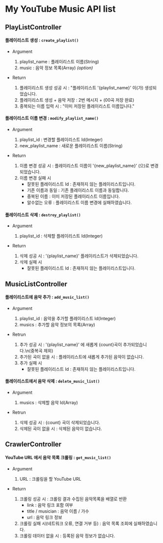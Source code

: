# My YouTube Music API list

## PlayListController

#### 플레이리스트 생성 : `create_playlist()`

- Argument

  1.  playlist_name : 플레이리스트 이름(String)
  2.  music : 음악 정보 목록(Array) _(option)_

- Return

  1. 플레이리스트 생성 성공 시 : "플레이리스트 '{playlist_name}' 이(가) 생성되었습니다.
  2. 플레이리스트 생성 + 음악 저장 : 2번 메시지 + (00곡 저장 완료)
  3. 중복되는 이름 입력 시 : "이미 저장된 플레이리스트 이름입니다."

#### 플레이리스트 이름 변경 : `modify_playlist_name()`

- Argument

  1.  playlist_id : 변경할 플레이리스트 Id(Integer)
  2.  new_playlist_name : 새로운 플레이리스트 이름(String)

- Return

  1. 이름 변경 성공 시 : 플레이리스트 이름이 '{new_playlist_name}' (으)로 변경되었습니다.
  2. 이름 변경 실패 시
     - 잘못된 플레이리스트 Id : 존재하지 않는 플레이리스트입니다.
     - 기존 이름과 동일 : 기존 플레이리스트 이름과 동일합니다.
     - 중복된 이름 : 이미 저장된 플레이리스트 이름입니다.
     - 알수없는 오류 : 플레이리스트 이름 변경에 실패하였습니다.

#### 플레이리스트 삭제 : `destroy_playlist()`

- Argument

  1.  playlist_id : 삭제할 플레이리스트 Id(Integer)

- Return

  1. 삭제 성공 시 : '{playlist_name}' 플레이리스트가 삭제되었습니다.
  2. 삭제 실패 시
     - 잘못된 플레이리스트 Id : 존재하지 않는 플레이리스트입니다.

## MusicListController

#### 플레이리스트에 음악 추가 : `add_music_list()`

- Argument

  1.  playlist_id : 음악을 추가할 플레이리스트 Id(Integer)
  2.  musics : 추가할 음악 정보의 목록(Array)

- Retrun

  1. 추가 성공 시 : '{playlist_name}' 에 새롭게 {count}곡이 추가되었습니다.\n(중복곡 제외)
  2. 추가된 곡이 없을 시 : 플레이리스트에 새롭게 추가된 음악이 없습니다.
  3. 추가 실패 시
     - 잘못된 플레이리스트 Id : 존재하지 않는 플레이리스트입니다.

#### 플레이리스트에서 음악 삭제 : `delete_music_list()`

- Argument

  1. musics : 삭제할 음악 Id(Array)

- Retrun

  1. 삭제 성공 시 : {count} 곡이 삭제되었습니다.
  2. 삭제된 곡이 없을 시 : 삭제된 음악이 없습니다.

## CrawlerController

#### YouTube URL 에서 음악 목록 크롤링 : `get_music_list()`

- Argument

    1. URL : 크롤링을 할 YouTube URL 
    
- Return

    1. 크롤링 성공 시 : 크롤링 결과 수집된 음악목록을 배열로 반환
        - link : 음악 링크 포함 여부
        - title / musician : 음악 이름 / 가수
        - url : 음악 링크 정보
    2. 크롤링 실패 시(네트워크 오류, 연결 거부 등) : 음악 목록 조회에 실패하였습니다.
    3. 크롤링 데이터 없을 시 : 등록된 음악 정보가 없습니다. 